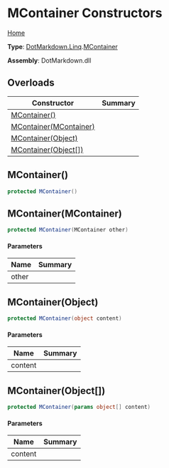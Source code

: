 # MContainer Constructors

[Home](../../../../README.md)

**Type**: [DotMarkdown.Linq](../../README.md)\.[MContainer](../README.md)

**Assembly**: DotMarkdown\.dll

## Overloads

| Constructor | Summary |
| ----------- | ------- |
| [MContainer()](#DotMarkdown_Linq_MContainer__ctor) | |
| [MContainer(MContainer)](#DotMarkdown_Linq_MContainer__ctor_DotMarkdown_Linq_MContainer_) | |
| [MContainer(Object)](#DotMarkdown_Linq_MContainer__ctor_System_Object_) | |
| [MContainer(Object\[\])](#DotMarkdown_Linq_MContainer__ctor_System_Object___) | |

## MContainer\(\)<a name="DotMarkdown_Linq_MContainer__ctor"></a>

```csharp
protected MContainer()
```

## MContainer\(MContainer\)<a name="DotMarkdown_Linq_MContainer__ctor_DotMarkdown_Linq_MContainer_"></a>

```csharp
protected MContainer(MContainer other)
```

#### Parameters

| Name | Summary |
| ---- | ------- |
| other | |

## MContainer\(Object\)<a name="DotMarkdown_Linq_MContainer__ctor_System_Object_"></a>

```csharp
protected MContainer(object content)
```

#### Parameters

| Name | Summary |
| ---- | ------- |
| content | |

## MContainer\(Object\[\]\)<a name="DotMarkdown_Linq_MContainer__ctor_System_Object___"></a>

```csharp
protected MContainer(params object[] content)
```

#### Parameters

| Name | Summary |
| ---- | ------- |
| content | |

